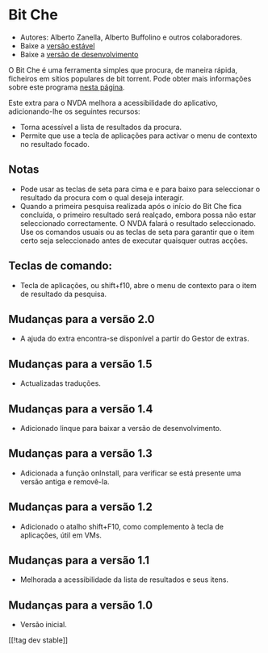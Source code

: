 # Bit Che #
*   Autores: Alberto Zanella, Alberto Buffolino e outros colaboradores.
*   Baixe a [versão estável][1]
*   Baixe a [versão de desenvolvimento][3]

O Bit Che é uma ferramenta simples que procura, de maneira rápida, ficheiros
em sítios populares de bit torrent.  Pode obter mais informações sobre este
programa [nesta página][2].

Este extra para o NVDA melhora a acessibilidade do aplicativo,
adicionando-lhe os seguintes recursos:

*   Torna acessível a lista de resultados da procura.
*   Permite que use a tecla de aplicações para activar o menu de contexto no
    resultado focado.


## Notas ##
*   Pode usar as teclas de seta para cima e e para baixo para seleccionar o
    resultado da procura com o qual deseja interagir.
*   Quando a primeira pesquisa realizada após o início do Bit Che fica
    concluída, o primeiro resultado será realçado, embora possa não estar
    seleccionado correctamente. O NVDA falará o resultado seleccionado. Use
    os comandos usuais ou as teclas de seta para garantir que o item certo
    seja seleccionado antes de executar quaisquer outras acções.


## Teclas de comando: ##
*   Tecla de aplicações, ou shift+f10, abre o menu de contexto para o item
    de resultado da pesquisa.


## Mudanças para a versão 2.0 ##
*   A ajuda do extra encontra-se disponível a partir do Gestor de extras.

## Mudanças para a versão 1.5 ##
*   Actualizadas traduções.

## Mudanças para a versão 1.4 ##
*   Adicionado linque para baixar a versão de desenvolvimento.

## Mudanças para a versão 1.3 ##
*   Adicionada a função  onInstall, para verificar se está presente uma
    versão antiga e removê-la.

## Mudanças para a versão 1.2 ##
*   Adicionado o atalho shift+F10, como complemento à tecla de aplicações,
    útil em VMs.

## Mudanças para a versão 1.1 ##
*   Melhorada a acessibilidade da lista de resultados e seus itens.

## Mudanças para a versão 1.0 ##
*   Versão inicial.

[[!tag dev stable]]

[1]: https://addons.nvda-project.org/files/get.php?file=bc

[2]: https://www.convivea.com

[3]: https://addons.nvda-project.org/files/get.php?file=bc-dev
